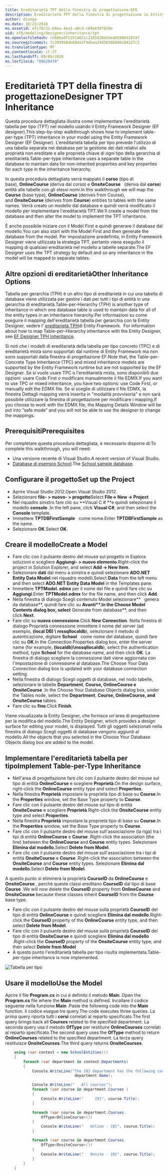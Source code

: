 ```yaml
---
title: Ereditarietà TPT della finestra di progettazione-EF6
description: Ereditarietà TPT della finestra di progettazione in Entity Framework 6
author: divega
ms.date: 10/23/2016
ms.assetid: efc78c31-b4ea-4ea3-a0cd-c69eb507020e
uid: ef6/modeling/designer/inheritance/tpt
ms.openlocfilehash: cb686a9f51b14651c210102845de495906318747
ms.sourcegitcommit: 7c3939504bb9da3f46bea3443638b808c04227c2
ms.translationtype: MT
ms.contentlocale: it-IT
ms.lasthandoff: 09/09/2020
ms.locfileid: "89620474"
---
```

# <a name="designer-tpt-inheritance"></a><span data-ttu-id="6c27f-103">Ereditarietà TPT della finestra di progettazione</span><span class="sxs-lookup"><span data-stu-id="6c27f-103">Designer TPT Inheritance</span></span>
<span data-ttu-id="6c27f-104">Questa procedura dettagliata illustra come implementare l'ereditarietà tabella per tipo (TPT) nel modello usando il Entity Framework Designer (EF designer).</span><span class="sxs-lookup"><span data-stu-id="6c27f-104">This step-by-step walkthrough shows how to implement table-per-type (TPT) inheritance in your model using the Entity Framework Designer (EF Designer).</span></span> <span data-ttu-id="6c27f-105">L'ereditarietà tabella per tipo prevede l'utilizzo di una tabella separata nel database per la gestione dei dati relativi alle proprietà non ereditate e alle proprietà chiave di ogni tipo della gerarchia di ereditarietà.</span><span class="sxs-lookup"><span data-stu-id="6c27f-105">Table-per-type inheritance uses a separate table in the database to maintain data for non-inherited properties and key properties for each type in the inheritance hierarchy.</span></span>

<span data-ttu-id="6c27f-106">In questa procedura dettagliata verrà mappato il **corso** (tipo di base), **OnlineCourse** (deriva dal corso) e **OnsiteCourse**   (deriva dal **corso**) entità alle tabelle con gli stessi nomi.</span><span class="sxs-lookup"><span data-stu-id="6c27f-106">In this walkthrough we will map the **Course** (base type), **OnlineCourse** (derives from Course), and **OnsiteCourse** (derives from **Course**) entities to tables with the same names.</span></span> <span data-ttu-id="6c27f-107">Verrà creato un modello dal database e quindi verrà modificato il modello per implementare l'ereditarietà TPT.</span><span class="sxs-lookup"><span data-stu-id="6c27f-107">We'll create a model from the database and then alter the model to implement the TPT inheritance.</span></span>

<span data-ttu-id="6c27f-108">È anche possibile iniziare con il Model First e quindi generare il database dal modello.</span><span class="sxs-lookup"><span data-stu-id="6c27f-108">You can also start with the Model First and then generate the database from the model.</span></span> <span data-ttu-id="6c27f-109">Per impostazione predefinita, in Entity Framework Designer viene utilizzata la strategia TPT, pertanto viene eseguito il mapping di qualsiasi ereditarietà nel modello a tabelle separate.</span><span class="sxs-lookup"><span data-stu-id="6c27f-109">The EF Designer uses the TPT strategy by default and so any inheritance in the model will be mapped to separate tables.</span></span>

## <a name="other-inheritance-options"></a><span data-ttu-id="6c27f-110">Altre opzioni di ereditarietà</span><span class="sxs-lookup"><span data-stu-id="6c27f-110">Other Inheritance Options</span></span>

<span data-ttu-id="6c27f-111">Tabella per gerarchia (TPH) è un altro tipo di ereditarietà in cui una tabella di database viene utilizzata per gestire i dati per tutti i tipi di entità in una gerarchia di ereditarietà.</span><span class="sxs-lookup"><span data-stu-id="6c27f-111">Table-per-Hierarchy (TPH) is another type of inheritance in which one database table is used to maintain data for all of the entity types in an inheritance hierarchy.</span></span><span data-ttu-id="6c27f-112">Per informazioni su come eseguire il mapping dell'ereditarietà tabella per gerarchia con la Entity Designer, vedere l' [ereditarietà TPH](xref:ef6/modeling/designer/inheritance/tph)di Entity Framework.</span><span class="sxs-lookup"><span data-stu-id="6c27f-112">  For information about how to map Table-per-Hierarchy inheritance with the Entity Designer, see [EF Designer TPH Inheritance](xref:ef6/modeling/designer/inheritance/tph).</span></span> 

<span data-ttu-id="6c27f-113">Si noti che i modelli di ereditarietà della tabella per tipo concreto (TPC) e di ereditarietà mista sono supportati dal runtime di Entity Framework ma non sono supportati dalla finestra di progettazione EF.</span><span class="sxs-lookup"><span data-stu-id="6c27f-113">Note that, the Table-per-Concrete Type Inheritance (TPC) and mixed inheritance models are supported by the Entity Framework runtime but are not supported by the EF Designer.</span></span> <span data-ttu-id="6c27f-114">Se si vuole usare TPC o l'ereditarietà mista, sono disponibili due opzioni: usare Code First o modificare manualmente il file EDMX.</span><span class="sxs-lookup"><span data-stu-id="6c27f-114">If you want to use TPC or mixed inheritance, you have two options: use Code First, or manually edit the EDMX file.</span></span> <span data-ttu-id="6c27f-115">Se si sceglie di utilizzare il file EDMX, la finestra Dettagli mapping verrà inserita in "modalità provvisoria" e non sarà possibile utilizzare la finestra di progettazione per modificare i mapping.</span><span class="sxs-lookup"><span data-stu-id="6c27f-115">If you choose to work with the EDMX file, the Mapping Details Window will be put into “safe mode” and you will not be able to use the designer to change the mappings.</span></span>

## <a name="prerequisites"></a><span data-ttu-id="6c27f-116">Prerequisiti</span><span class="sxs-lookup"><span data-stu-id="6c27f-116">Prerequisites</span></span>

<span data-ttu-id="6c27f-117">Per completare questa procedura dettagliata, è necessario disporre di:</span><span class="sxs-lookup"><span data-stu-id="6c27f-117">To complete this walkthrough, you will need:</span></span>

- <span data-ttu-id="6c27f-118">Una versione recente di Visual Studio.</span><span class="sxs-lookup"><span data-stu-id="6c27f-118">A recent version of Visual Studio.</span></span>
- <span data-ttu-id="6c27f-119">[Database di esempio School](xref:ef6/resources/school-database).</span><span class="sxs-lookup"><span data-stu-id="6c27f-119">The [School sample database](xref:ef6/resources/school-database).</span></span>

## <a name="set-up-the-project"></a><span data-ttu-id="6c27f-120">Configurare il progetto</span><span class="sxs-lookup"><span data-stu-id="6c27f-120">Set up the Project</span></span>

-   <span data-ttu-id="6c27f-121">Aprire Visual Studio 2012.</span><span class="sxs-lookup"><span data-stu-id="6c27f-121">Open Visual Studio 2012.</span></span>
-   <span data-ttu-id="6c27f-122">Selezionare **file- &gt; nuovo- &gt; progetto**</span><span class="sxs-lookup"><span data-stu-id="6c27f-122">Select **File-&gt; New -&gt; Project**</span></span>
-   <span data-ttu-id="6c27f-123">Nel riquadro sinistro fare clic su \*\*Visual C \# \*\*e quindi selezionare il modello **console** .</span><span class="sxs-lookup"><span data-stu-id="6c27f-123">In the left pane, click **Visual C\#**, and then select the **Console** template.</span></span>
-   <span data-ttu-id="6c27f-124">Immettere **TPTDBFirstSample**   come nome.</span><span class="sxs-lookup"><span data-stu-id="6c27f-124">Enter **TPTDBFirstSample** as the name.</span></span>
-   <span data-ttu-id="6c27f-125">Selezionare **OK**.</span><span class="sxs-lookup"><span data-stu-id="6c27f-125">Select **OK**.</span></span>

## <a name="create-a-model"></a><span data-ttu-id="6c27f-126">Creare il modello</span><span class="sxs-lookup"><span data-stu-id="6c27f-126">Create a Model</span></span>

-   <span data-ttu-id="6c27f-127">Fare clic con il pulsante destro del mouse sul progetto in Esplora soluzioni e scegliere **Aggiungi- &gt; nuovo elemento**.</span><span class="sxs-lookup"><span data-stu-id="6c27f-127">Right-click the project in Solution Explorer, and select **Add -&gt; New Item**.</span></span>
-   <span data-ttu-id="6c27f-128">Selezionare **dati** dal menu a sinistra e quindi selezionare **ADO.NET Entity Data Model** nel riquadro modelli.</span><span class="sxs-lookup"><span data-stu-id="6c27f-128">Select **Data** from the left menu and then select **ADO.NET Entity Data Model** in the Templates pane.</span></span>
-   <span data-ttu-id="6c27f-129">Immettere **TPTModel. edmx** per il nome del file e quindi fare clic su **Aggiungi**.</span><span class="sxs-lookup"><span data-stu-id="6c27f-129">Enter **TPTModel.edmx** for the file name, and then click **Add**.</span></span>
-   <span data-ttu-id="6c27f-130">Nella finestra di dialogo Scegli contenuto Model selezionare\*\*   genera da database**, quindi fare clic su **Avanti\*\*.</span><span class="sxs-lookup"><span data-stu-id="6c27f-130">In the Choose Model Contents dialog box, select** Generate from database**, and then click **Next**.</span></span>
-   <span data-ttu-id="6c27f-131">Fare clic su **nuova connessione**.</span><span class="sxs-lookup"><span data-stu-id="6c27f-131">Click **New Connection**.</span></span>
    <span data-ttu-id="6c27f-132">Nella finestra di dialogo Proprietà connessione immettere il nome del server (ad esempio, **(local DB) \\ mssqllocaldb**), selezionare il metodo di autenticazione, digitare **School**   come nome del database, quindi fare clic su **OK**.</span><span class="sxs-lookup"><span data-stu-id="6c27f-132">In the Connection Properties dialog box, enter the server name (for example, **(localdb)\\mssqllocaldb**), select the authentication method, type **School** for the database name, and then click **OK**.</span></span>
    <span data-ttu-id="6c27f-133">La finestra di dialogo scegliere la connessione dati viene aggiornata con l'impostazione di connessione al database.</span><span class="sxs-lookup"><span data-stu-id="6c27f-133">The Choose Your Data Connection dialog box is updated with your database connection setting.</span></span>
-   <span data-ttu-id="6c27f-134">Nella finestra di dialogo Scegli oggetti di database, nel nodo tabelle, selezionare le tabelle **Department**, **Course, OnlineCourse e OnsiteCourse** .</span><span class="sxs-lookup"><span data-stu-id="6c27f-134">In the Choose Your Database Objects dialog box, under the Tables node, select the **Department**, **Course, OnlineCourse, and OnsiteCourse** tables.</span></span>
-   <span data-ttu-id="6c27f-135">Fare clic su **fine**.</span><span class="sxs-lookup"><span data-stu-id="6c27f-135">Click **Finish**.</span></span>

<span data-ttu-id="6c27f-136">Viene visualizzata la Entity Designer, che fornisce un'area di progettazione per la modifica del modello.</span><span class="sxs-lookup"><span data-stu-id="6c27f-136">The Entity Designer, which provides a design surface for editing your model, is displayed.</span></span> <span data-ttu-id="6c27f-137">Tutti gli oggetti selezionati nella finestra di dialogo Scegli oggetti di database vengono aggiunti al modello.</span><span class="sxs-lookup"><span data-stu-id="6c27f-137">All the objects that you selected in the Choose Your Database Objects dialog box are added to the model.</span></span>

## <a name="implement-table-per-type-inheritance"></a><span data-ttu-id="6c27f-138">Implementare l'ereditarietà tabella per tipo</span><span class="sxs-lookup"><span data-stu-id="6c27f-138">Implement Table-per-Type Inheritance</span></span>

-   <span data-ttu-id="6c27f-139">Nell'area di progettazione fare clic con il pulsante destro del mouse sul tipo di entità **OnlineCourse** e scegliere **Proprietà**.</span><span class="sxs-lookup"><span data-stu-id="6c27f-139">On the design surface, right-click the **OnlineCourse** entity type and select **Properties**.</span></span>
-   <span data-ttu-id="6c27f-140">Nella finestra **Proprietà** impostare la proprietà tipo di base su **Course**.</span><span class="sxs-lookup"><span data-stu-id="6c27f-140">In the **Properties** window, set the Base Type property to **Course**.</span></span>
-   <span data-ttu-id="6c27f-141">Fare clic con il pulsante destro del mouse sul tipo di entità **OnsiteCourse** e scegliere **Proprietà**.</span><span class="sxs-lookup"><span data-stu-id="6c27f-141">Right-click the **OnsiteCourse** entity type and select **Properties**.</span></span>
-   <span data-ttu-id="6c27f-142">Nella finestra **Proprietà** impostare la proprietà tipo di base su **Course**.</span><span class="sxs-lookup"><span data-stu-id="6c27f-142">In the **Properties** window, set the Base Type property to **Course**.</span></span>
-   <span data-ttu-id="6c27f-143">Fare clic con il pulsante destro del mouse sull'associazione (la riga) tra i tipi di entità **OnlineCourse** e **Course** .</span><span class="sxs-lookup"><span data-stu-id="6c27f-143">Right-click the association (the line) between the **OnlineCourse** and **Course** entity types.</span></span>
    <span data-ttu-id="6c27f-144">Selezionare **Elimina dal modello**.</span><span class="sxs-lookup"><span data-stu-id="6c27f-144">Select **Delete from Model**.</span></span>
-   <span data-ttu-id="6c27f-145">Fare clic con il pulsante destro del mouse sull'associazione tra i tipi di entità **OnsiteCourse** e **Course** .</span><span class="sxs-lookup"><span data-stu-id="6c27f-145">Right-click the association between the **OnsiteCourse** and **Course** entity types.</span></span>
    <span data-ttu-id="6c27f-146">Selezionare **Elimina dal modello**.</span><span class="sxs-lookup"><span data-stu-id="6c27f-146">Select **Delete from Model**.</span></span>

<span data-ttu-id="6c27f-147">A questo punto si eliminerà la proprietà **CourseID** da **OnlineCourse** e **OnsiteCourse** , perché queste classi ereditano **CourseID** dal tipo di base **Course** .</span><span class="sxs-lookup"><span data-stu-id="6c27f-147">We will now delete the **CourseID** property from **OnlineCourse** and **OnsiteCourse** because these classes inherit **CourseID** from the **Course** base type.</span></span>

-   <span data-ttu-id="6c27f-148">Fare clic con il pulsante destro del mouse sulla proprietà **CourseID** del tipo di entità **OnlineCourse** e quindi scegliere **Elimina dal modello**.</span><span class="sxs-lookup"><span data-stu-id="6c27f-148">Right-click the **CourseID** property of the **OnlineCourse** entity type, and then select **Delete from Model**.</span></span>
-   <span data-ttu-id="6c27f-149">Fare clic con il pulsante destro del mouse sulla proprietà **CourseID** del tipo di entità **OnsiteCourse** e quindi scegliere **Elimina dal modello** .</span><span class="sxs-lookup"><span data-stu-id="6c27f-149">Right-click the **CourseID** property of the **OnsiteCourse** entity type, and then select **Delete from Model**</span></span>
-   <span data-ttu-id="6c27f-150">A questo punto l'ereditarietà tabella per tipo risulta implementata.</span><span class="sxs-lookup"><span data-stu-id="6c27f-150">Table-per-type inheritance is now implemented.</span></span>

![Tabella per tipo](~/ef6/media/tpt.png)

## <a name="use-the-model"></a><span data-ttu-id="6c27f-152">Usare il modello</span><span class="sxs-lookup"><span data-stu-id="6c27f-152">Use the Model</span></span>

<span data-ttu-id="6c27f-153">Aprire il file **Program.cs** in cui è definito il metodo **Main** .</span><span class="sxs-lookup"><span data-stu-id="6c27f-153">Open the **Program.cs** file where the **Main** method is defined.</span></span> <span data-ttu-id="6c27f-154">Incollare il codice seguente nella funzione **Main** .</span><span class="sxs-lookup"><span data-stu-id="6c27f-154">Paste the following code into the **Main** function.</span></span> <span data-ttu-id="6c27f-155">Il codice esegue tre query.</span><span class="sxs-lookup"><span data-stu-id="6c27f-155">The code executes three queries.</span></span> <span data-ttu-id="6c27f-156">La prima query riporta tutti i **corsi** correlati al reparto specificato.</span><span class="sxs-lookup"><span data-stu-id="6c27f-156">The first query brings back all **Courses** related to the specified department.</span></span> <span data-ttu-id="6c27f-157">La seconda query usa il metodo **OfType** per restituire **OnlineCourses** correlati al reparto specificato.</span><span class="sxs-lookup"><span data-stu-id="6c27f-157">The second query uses the **OfType** method to return **OnlineCourses** related to the specified department.</span></span> <span data-ttu-id="6c27f-158">La terza query restituisce **OnsiteCourses**.</span><span class="sxs-lookup"><span data-stu-id="6c27f-158">The third query returns **OnsiteCourses**.</span></span>

``` csharp
    using (var context = new SchoolEntities())
    {
        foreach (var department in context.Departments)
        {
            Console.WriteLine("The {0} department has the following courses:",
                               department.Name);

            Console.WriteLine("   All courses");
            foreach (var course in department.Courses )
            {
                Console.WriteLine("     {0}", course.Title);
            }

            foreach (var course in department.Courses.
                OfType<OnlineCourse>())
            {
                Console.WriteLine("   Online - {0}", course.Title);
            }

            foreach (var course in department.Courses.
                OfType<OnsiteCourse>())
            {
                Console.WriteLine("   Onsite - {0}", course.Title);
            }
        }
    }
```
